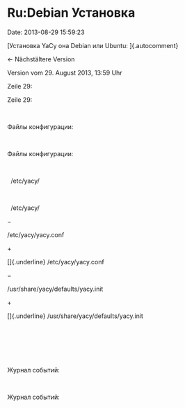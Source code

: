 Ru:Debian Установка
===================

Date: 2013-08-29 15:59:23

[Установка YaCy oна Debian или Ubuntu: ]{.autocomment}

← Nächstältere Version

Version vom 29. August 2013, 13:59 Uhr

Zeile 29:

Zeile 29:

 

<div>

Файлы конфигурации:

</div>

 

<div>

Файлы конфигурации:

</div>

 

<div>

  /etc/yacy/

</div>

 

<div>

  /etc/yacy/

</div>

−

<div>

/etc/yacy/yacy.conf  

</div>

\+

<div>

[]{.underline} /etc/yacy/yacy.conf  

</div>

−

<div>

/usr/share/yacy/defaults/yacy.init

</div>

\+

<div>

[]{.underline} /usr/share/yacy/defaults/yacy.init

</div>

 

 

 

<div>

Журнал событий:

</div>

 

<div>

Журнал событий:

</div>
